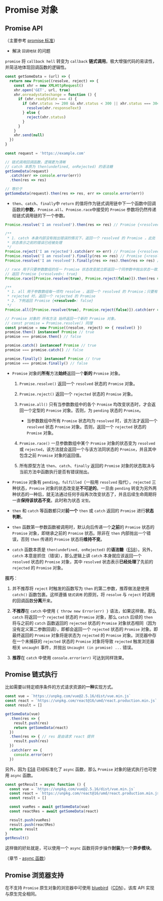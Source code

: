 # Promise 对象

## Promise API

（主要参考 [promise 标准][promise-standard]）

- 解决 `回调地狱` 的问题

`promise` 将 `callback hell` 转变为 `callback` **链式调用**。极大增强代码的易读性，并简洁地体现回调函数的逻辑性。

```js
const getSomeData = (url) => {
  return new Promise((resolve, reject) => {
    const xhr = new XMLHttpRequest()
    xhr.open('GET', url, true)
    xhr.onreadystatechange = function () {
      if (xhr.readyState === 4) {
        if (xhr.status >= 200 && xhr.status < 300 || xhr.status === 304) {
          resolve(xhr.responseText)
        } else {
          reject(xhr.status)
        }
      }
    }
    xhr.send(null)
  })
}
 
const request = 'https://example.com'

// 链式调用回调函数，逻辑更为清晰
// catch 本质为 then(undefined, onRejected) 的语法糖
getSomeData(request)
  .catch(err => console.error(err))
  .then(res => res)

// 等价于
getSomeData(request).then(res => res, err => console.error(err))
```

- `then`、`catch`、`finally`中 `return` 的值将作为链式调用链中下一个函数中回调函数的**参数**，`Promise.all`、`Promise.race`中接受的 `Promise` 参数将仍然传递给链式调用链的下一个参数。

```js
Promise.resolve('I am resolved').then(res => res) // Promise {<resolved>: "I am resolved"}

/**
 * 1. catch 本身内部没有抛出错误的情况下，返回一个 resolved 的 Promise ，此处 `resolved`
 * 状态表示之前的错误已经被处理
 */
Promise.reject('I am rejected').catch(err => err) // Promise {<resolved>: "I am rejected"}
Promise.resolve('I am resolved').finally(res => res) // Promise {<resolved>: "I am resolved"}
Promise.resolve('I am resolved').finally(res => res).then(res => res) // 同上

// race 用于只要参数数组的任一 Promise 状态改变就立即返回一个同参数中抛出状态一致的 Promise
// 返回 Promise {<resolved>: true}
Promise.race([Promise.resolve(true), Promise.reject(false)]).then(res => res)

/**
 * 1. all 用于参数数组每一项均 resolve ，返回一个 resolved 的 Promise；只要有一项为
 * rejected 时，返回一个 rejected 的 Promise
 * 2. 下例返回 Promise {<resolved>: false}
 */
Promise.all([Promise.resolve(true), Promise.reject(false)]).catch(err => err)

// Promise 对象的 所有方法 始终返回一个新的 Promise 对象。
// const promise = Promise.resolve() 同理
const promise = new Promise((resolve, reject) => { resolve() })
promise.then() instanceof Promise // true
promise === promise.then() // false

promise.catch() instanceof Promise // true
promise === promise.catch() // false

promise.finally() instanceof Promise // true
promise === promise.finally() // false
```

- `Promise` 对象的**所有**方法**始终**返回一个**新的** `Promise` 对象。

    1. `Promise.resolve()` 返回一个 `resolved` 状态的 `Promise` 对象。

    2. `Promise.reject()` 返回一个 `rejected` 状态的 `Promise` 对象。

    3. `Promise.all()` 只有当参数数组中的各个 `Promise` 均改变状态时，才会返回一个定型的 `Promise` 对象。否则，为 `pending` 状态的 `Promise`。
    
        - 当参数数组中所有 `Promise` 状态均为 `resolved` 时，该方法才返回一个 `resolved` 状态 `Promise` 对象。否则，返回一个 `rejected` 状态的 `Promise` 对象。

    4. `Promise.race()` 一旦参数数组中某个 `Promise` 对象的状态变为 `resolved` 或 `rejected`，该方法就会返回一个与该方法同状态的 `Promise`，并且其中包含之前 `Promise` 对象的返回值。

    5. 所有原型方法 `then`、`catch`、`finally` 返回的 `Promise` 对象的状态取决与当前方法中函数执行是否有错误抛出。

- `Promise` 对象有 `pending`，`fulfilled`（一般用 `resolved` 指代），`rejected` 三种状态，`Promise` 对象的状态改变是**不可逆的**。一旦由 `pending` 转变为另外两种状态的一种后，就无法通过任何手段再次改变状态了，并且后续生命周期将一直**保持该状态不变**。此时称为状态 `定型`。

- `then` 和 `catch` 等函数都只对**前一个** `then` 或 `catch` 返回的 `Promise` 进行**状态判断**。

- `then` 函数第一参数函数被调用时，默认向后传递一个**之前**的 `Promise` 状态的 `Promise` 对象，即继承之前的 `Promise` 状态。除非在 `then` 内部抛出一个错误，否则 `then` 传递的 `Promise` 状态将**维持不变**。

- `catch` 函数本质是 `then(undefined, onRejected)` 的**语法糖**（[ES8][es8-promise-catch]）。另外，`catch` 本意是抓住（错误），那么逻辑上讲 `catch` 本身就应该返回一个 `resolved` 状态的 `Promise` 对象，其中 `resolved` 状态表示**已经处理**了先前的 `rejected` 的 `Promise` 对象。

**技巧**：

1. 并不推荐将 `reject` 时触发的函数写为 `then` 的第二参数，推荐做法是使用 `catch()` 函数包裹。这样遵循 `链式调用` 的原则，将 `resolve` 与 `reject` 时调用的回调函数**分离**开来。

2. **不推荐**在 `catch` 中使用 `{ throw new Error(err) }` 语法，如果这样做，那么 `catch` 将返回一个 `rejected` 状态的 `Promise` 对象，那么 `catch` 后续的 `then` 将与之前的 `catch` 函数返回的 `rejected` 状态的 `Promise` 对象状态相同（因为没有定义第二参数回调），即都会返回一个 `rejected` 状态的 `Promise` 对象。即最终返回的 `Promise` 对象将是状态为 `rejected` 的 `Promise` 对象。浏览器中存在一个未捕获的 `rejected` 状态的 `Promise` 对象将导致 `rejected` 触发浏览器相关 `uncaught` 事件，并抛出 `Uncaught (in promise) ...` 错误。

3. **推荐**在 `catch` 中使用 `console.error(err)` 可达到同样效果。

[es8-promise-catch]:https://www.ecma-international.org/ecma-262/8.0/#sec-promise.prototype.catch

[promise-standard]:https://promisesaplus.com/

## Promise 链式执行

比如需要以特定顺序条件的方式请求资源的**一种**实现方式。

```js
const vue = `https://unpkg.com/vue@2.5.16/dist/vue.min.js`
const react = `https://unpkg.com/react@16/umd/react.production.min.js`
const result = []

getSomeData(vue)
  .then(res => {
    result.push(res)
    return getSomeData(react)
  })
  .then(res => { // res 是由请求 react 提供
    result.push(res)
  })
  .catch(err => {
    console.error(err)
  })
```

另外，因为 [ES8][ES7-async-function] 已经标准化了 `async` 函数，那么 `Promise` 对象的链式执行也可使用 `async` 函数。

```js
const getResult = async function () {
  const vue = `https://unpkg.com/vue@2.5.16/dist/vue.min.js`
  const react = `https://unpkg.com/react@16/umd/react.production.min.js`
  const result = []

  const vueRes = await getSomeData(vue)
  const reactRes = await getSomeData(react)

  result.push(vueRes)
  result.push(reactRes)
  return result
}
getResult()
```

这样做的好处就是，可以使用一个 `async` 函数将异步操作**封装**为一个**异步模块**。

（章节 - [async 函数](js-async-function.md)）

[ES7-async-function]:https://www.ecma-international.org/ecma-262/#sec-async-function-definitions

## Promise 浏览器支持

在不支持 `Promise` 原生对象的浏览器中可使用 [bluebird][bluebird]（[CDN][bluebird-CDN]）。该库 API 实现与原生完全相同。

[bluebird]:http://bluebirdjs.com/docs/api/new-promise.html

[bluebird-CDN]:http://www.bootcdn.cn/bluebird/

